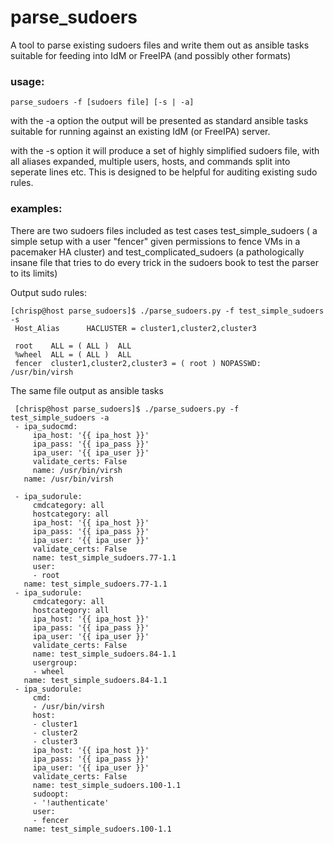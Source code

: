 # parse_sudoers
A tool to parse existing sudoers files and write them out as ansible tasks suitable for feeding into IdM or FreeIPA (and possibly other formats)

### usage:
`parse_sudoers -f [sudoers file] [-s | -a]`

with the -a option the output will be presented as standard ansible tasks suitable for running against an existing IdM (or FreeIPA) server.

with the -s option it will produce a set of highly simplified sudoers file, with all aliases expanded, multiple users, hosts, and commands split into seperate lines etc. This is designed to be helpful for auditing existing sudo rules. 


### examples:
There are two sudoers files included as test cases test_simple_sudoers ( a simple setup with a user "fencer" given permissions to fence VMs in a pacemaker HA cluster) and test_complicated_sudoers (a pathologically insane file that tries to do every trick in the sudoers book to test the parser to its limits)


Output sudo rules:
```
[chrisp@host parse_sudoers]$ ./parse_sudoers.py -f test_simple_sudoers -s
 Host_Alias      HACLUSTER = cluster1,cluster2,cluster3
 
 root    ALL = ( ALL )  ALL
 %wheel  ALL = ( ALL )  ALL
 fencer  cluster1,cluster2,cluster3 = ( root ) NOPASSWD: /usr/bin/virsh
``` 

The same file output as ansible tasks
``` 
 [chrisp@host parse_sudoers]$ ./parse_sudoers.py -f test_simple_sudoers -a
 - ipa_sudocmd:
     ipa_host: '{{ ipa_host }}'
     ipa_pass: '{{ ipa_pass }}'
     ipa_user: '{{ ipa_user }}'
     validate_certs: False
     name: /usr/bin/virsh
   name: /usr/bin/virsh
 
 - ipa_sudorule:
     cmdcategory: all
     hostcategory: all
     ipa_host: '{{ ipa_host }}'
     ipa_pass: '{{ ipa_pass }}'
     ipa_user: '{{ ipa_user }}'
     validate_certs: False
     name: test_simple_sudoers.77-1.1
     user:
     - root
   name: test_simple_sudoers.77-1.1
 - ipa_sudorule:
     cmdcategory: all
     hostcategory: all
     ipa_host: '{{ ipa_host }}'
     ipa_pass: '{{ ipa_pass }}'
     ipa_user: '{{ ipa_user }}'
     validate_certs: False
     name: test_simple_sudoers.84-1.1
     usergroup:
     - wheel
   name: test_simple_sudoers.84-1.1
 - ipa_sudorule:
     cmd:
     - /usr/bin/virsh
     host:
     - cluster1
     - cluster2
     - cluster3
     ipa_host: '{{ ipa_host }}'
     ipa_pass: '{{ ipa_pass }}'
     ipa_user: '{{ ipa_user }}'
     validate_certs: False
     name: test_simple_sudoers.100-1.1
     sudoopt:
     - '!authenticate'
     user:
     - fencer
   name: test_simple_sudoers.100-1.1
``` 
